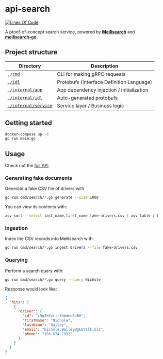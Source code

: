 # api-search

[![Lines Of Code](https://tokei.rs/b1/github/kevinmichaelchen/api-search?category=code)](https://github.com/kevinmichaelchen/api-search)

A proof-of-concept search service, powered by
[**Meilisearch**](https://www.meilisearch.com/) and
[**meilisearch-go**](https://github.com/meilisearch/meilisearch-go).

## Project structure

| Directory                                    | Description                               |
|----------------------------------------------|-------------------------------------------|
| [`./cmd`](./cmd)                             | CLI for making gRPC requests              |
| [`./idl`](./idl)                             | Protobufs (Interface Definition Language) |
| [`./internal/app`](./internal/app)           | App dependency injection / initialization |
| [`./internal/idl`](./internal/idl)           | Auto-generated protobufs                  |
| [`./internal/service`](./internal/service)   | Service layer / Business logic            |

## Getting started
```bash
docker-compose up -d
go run main.go
```

## Usage

Check out the [full API](./idl/coop/drivers/search/v1beta1/api.proto).

### Generating fake documents

Generate a fake CSV file of drivers with

```bash
go run cmd/search/*.go generate --size 1000
```

You can view its contents with:
```bash
xsv sort --select last_name,first_name fake-drivers.csv | xsv table | bat --file-name fake-drivers.csv
```

### Ingestion

Index the CSV records into Meilisearch with:
```bash
go run cmd/search/*.go ingest drivers --file fake-drivers.csv
```

### Querying
Perform a search query with:

```bash
go run cmd/search/*.go query --query Nichole
```

Response would look like:
```json
{
  "hits": [
    {
      "driver": {
        "id": "c9q7k6vrirfhbdec6e00",
        "firstName": "Nichole",
        "lastName": "Bailey",
        "email": "Nichole.Bailey@gLGtalk.biz",
        "phone": "108-674-1932"
      }
    }
  ]
}
```